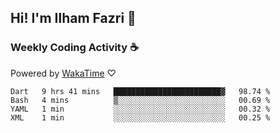 ## Hi! I'm Ilham Fazri 👋

### Weekly Coding Activity ☕
Powered by [WakaTime](https://wakatime.com/) ♡
<!--START_SECTION:waka-->

```text
Dart   9 hrs 41 mins   ████████████████████████▓   98.74 %
Bash   4 mins          ▒░░░░░░░░░░░░░░░░░░░░░░░░   00.69 %
YAML   1 min           ░░░░░░░░░░░░░░░░░░░░░░░░░   00.32 %
XML    1 min           ░░░░░░░░░░░░░░░░░░░░░░░░░   00.25 %
```

<!--END_SECTION:waka-->
